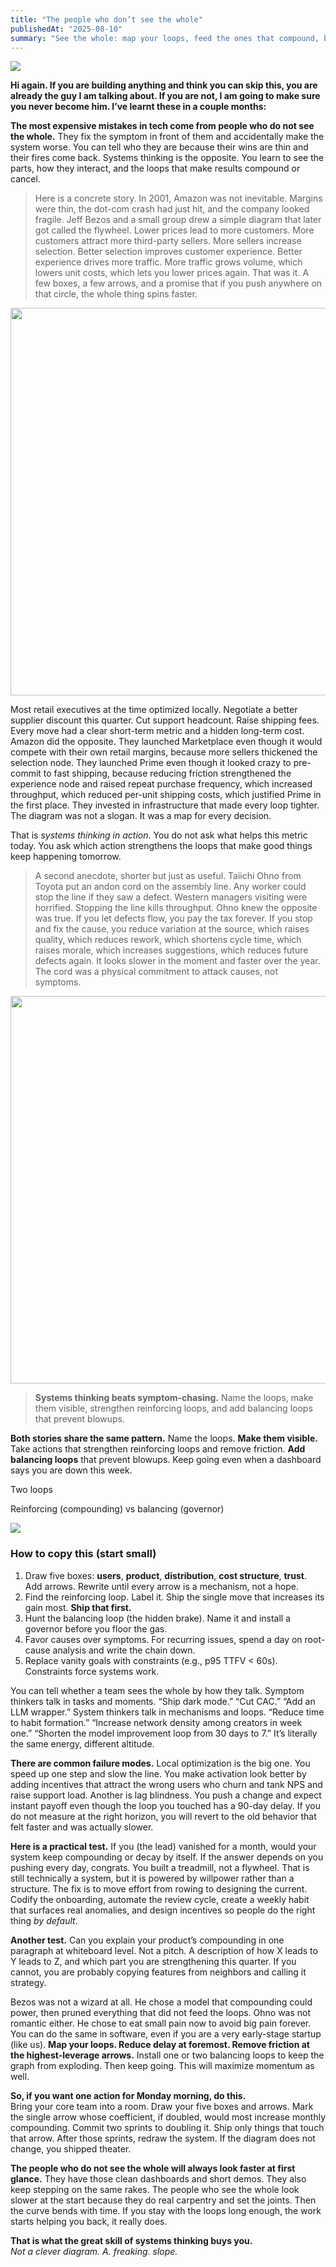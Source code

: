 ```yaml
---
title: "The people who don’t see the whole"
publishedAt: "2025-08-10"
summary: "See the whole: map your loops, feed the ones that compound, brake the ones that blow up, and work on the lever that moves everything."
---
```


<p class="lead-figure">
  <img src="/images/essays/people-who-dont-see-the-whole/cover-flywheel.png" />
</p>

**Hi again. If you are building anything and think you can skip this, you are already the guy I am talking about. If you are not, I am going to make sure you never become him. I’ve learnt these in a couple months:**

**The most expensive mistakes in tech come from people who do not see the whole.** They fix the symptom in front of them and accidentally make the system worse. You can tell who they are because their wins are thin and their fires come back. Systems thinking is the opposite. You learn to see the parts, how they interact, and the loops that make results compound or cancel.

> Here is a concrete story. In 2001, Amazon was not inevitable. Margins were thin, the dot-com crash had just hit, and the company looked fragile. Jeff Bezos and a small group drew a simple diagram that later got called the flywheel. Lower prices lead to more customers. More customers attract more third-party sellers. More sellers increase selection. Better selection improves customer experience. Better experience drives more traffic. More traffic grows volume, which lowers unit costs, which lets you lower prices again. That was it. A few boxes, a few arrows, and a promise that if you push anywhere on that circle, the whole thing spins faster.

<p class="lead-figure">
  <img src="/images/essays/people-who-dont-see-the-whole/amazon-flywheel.jpg" width="620" />
</p>

Most retail executives at the time optimized locally. Negotiate a better supplier discount this quarter. Cut support headcount. Raise shipping fees. Every move had a clear short-term metric and a hidden long-term cost. Amazon did the opposite. They launched Marketplace even though it would compete with their own retail margins, because more sellers thickened the selection node. They launched Prime even though it looked crazy to pre-commit to fast shipping, because reducing friction strengthened the experience node and raised repeat purchase frequency, which increased throughput, which reduced per-unit shipping costs, which justified Prime in the first place. They invested in infrastructure that made every loop tighter. The diagram was not a slogan. It was a map for every decision.

That is *systems thinking in action*. You do not ask what helps this metric today. You ask which action strengthens the loops that make good things keep happening tomorrow.

> A second anecdote, shorter but just as useful. Taiichi Ohno from Toyota put an andon cord on the assembly line. Any worker could stop the line if they saw a defect. Western managers visiting were horrified. Stopping the line kills throughput. Ohno knew the opposite was true. If you let defects flow, you pay the tax forever. If you stop and fix the cause, you reduce variation at the source, which raises quality, which reduces rework, which shortens cycle time, which raises morale, which increases suggestions, which reduces future defects again. It looks slower in the moment and faster over the year. The cord was a physical commitment to attack causes, not symptoms.

<p class="lead-figure">
  <img src="/images/essays/people-who-dont-see-the-whole/andon-cord.png" width="620" />
</p>

> **Systems thinking beats symptom-chasing.** Name the loops, make them visible, strengthen reinforcing loops, and add balancing loops that prevent blowups.

**Both stories share the same pattern.** Name the loops. **Make them visible.** Take actions that strengthen reinforcing loops and remove friction. **Add balancing loops** that prevent blowups. Keep going even when a dashboard says you are down this week.

<div class="callout">
  <p class="text-center font-semibold">Two loops</p>
  <p class="text-center text-sm text-neutral-600 dark:text-neutral-400 mb-4">Reinforcing (compounding) vs balancing (governor)</p>
  <p class="text-center m-0">
    <img src="/images/essays/people-who-dont-see-the-whole/two-loops.png" class="inline-block max-w-[520px] w-full" />
  </p>
</div>

<div class="callout">
  <h3>How to copy this (start small)</h3>
  <ol>
    <li>Draw five boxes: <strong>users</strong>, <strong>product</strong>, <strong>distribution</strong>, <strong>cost structure</strong>, <strong>trust</strong>. Add arrows. Rewrite until every arrow is a mechanism, not a hope.</li>
    <li>Find the reinforcing loop. Label it. Ship the single move that increases its gain most. <strong>Ship that first.</strong></li>
    <li>Hunt the balancing loop (the hidden brake). Name it and install a governor before you floor the gas.</li>
    <li>Favor causes over symptoms. For recurring issues, spend a day on root-cause analysis and write the chain down.</li>
    <li>Replace vanity goals with constraints (e.g., p95 TTFV < 60s). Constraints force systems work.</li>
  </ol>
</div>

You can tell whether a team sees the whole by how they talk. Symptom thinkers talk in tasks and moments. “Ship dark mode.” “Cut CAC.” “Add an LLM wrapper.” System thinkers talk in mechanisms and loops. “Reduce time to habit formation.” “Increase network density among creators in week one.” “Shorten the model improvement loop from 30 days to 7.” It’s literally the same energy, different altitude.

**There are common failure modes.** Local optimization is the big one. You speed up one step and slow the line. You make activation look better by adding incentives that attract the wrong users who churn and tank NPS and raise support load. Another is lag blindness. You push a change and expect instant payoff even though the loop you touched has a 90-day delay. If you do not measure at the right horizon, you will revert to the old behavior that felt faster and was actually slower.

**Here is a practical test.** If you (the lead) vanished for a month, would your system keep compounding or decay by itself. If the answer depends on you pushing every day, congrats. You built a treadmill, not a flywheel. That is still technically a system, but it is powered by willpower rather than a structure. The fix is to move effort from rowing to designing the current. Codify the onboarding, automate the review cycle, create a weekly habit that surfaces real anomalies, and design incentives so people do the right thing *by default*.

**Another test.** Can you explain your product’s compounding in one paragraph at whiteboard level. Not a pitch. A description of how X leads to Y leads to Z, and which part you are strengthening this quarter. If you cannot, you are probably copying features from neighbors and calling it strategy.

Bezos was not a wizard at all. He chose a model that compounding could power, then pruned everything that did not feed the loops. Ohno was not romantic either. He chose to eat small pain now to avoid big pain forever. You can do the same in software, even if you are a very early-stage startup (like us). **Map your loops. Reduce delay at foremost. Remove friction at the highest-leverage arrows.** Install one or two balancing loops to keep the graph from exploding. Then keep going. This will maximize momentum as well.

**So, if you want one action for Monday morning, do this.**  
Bring your core team into a room. Draw your five boxes and arrows. Mark the single arrow whose coefficient, if doubled, would most increase monthly compounding. Commit two sprints to doubling it. Ship only things that touch that arrow. After those sprints, redraw the system. If the diagram does not change, you shipped theater.

**The people who do not see the whole will always look faster at first glance.** They have those clean dashboards and short demos. They also keep stepping on the same rakes. The people who see the whole look slower at the start because they do real carpentry and set the joints. Then the curve bends with time. If you stay with the loops long enough, the work starts helping you back, it really does.

**That is what the great skill of systems thinking buys you.**  
*Not a clever diagram. A. freaking. slope.*
